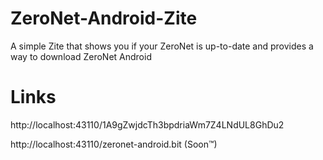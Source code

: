 # ZeroNet-Android-Zite
A simple Zite that shows you if your ZeroNet is up-to-date and provides a way to download ZeroNet Android

# Links
http://localhost:43110/1A9gZwjdcTh3bpdriaWm7Z4LNdUL8GhDu2

http://localhost:43110/zeronet-android.bit (Soon™)
